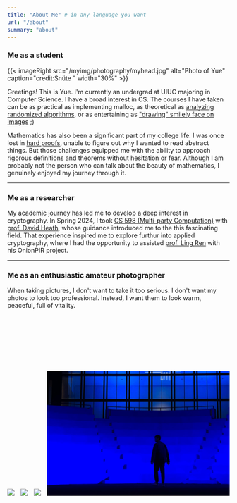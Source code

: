 ```yaml
---
title: "About Me" # in any language you want
url: "/about"
summary: "about"
---
```


### Me as a student

{{< imageRight src="/myimg/photography/myhead.jpg" alt="Photo of Yue" caption="credit:Snüte " width="30%" >}}


Greetings! This is Yue. I'm currently an undergrad at UIUC majoring in Computer Science. I have a broad interest in CS. The courses I have taken can be as practical as implementing malloc, as theoretical as [analyzing randomized algorithms](/mypdfs/473_notes/473%20L15.pdf), or as entertaining as ["drawing" smilely face on images](/myimg/photography/smile.jpg) ;) 

Mathematics has also been a significant part of my college life. I was once lost in [hard proofs](/mypdfs/math417_lec24.pdf), unable to figure out why I wanted to read abstract things. But those challenges equipped me with the ability to approach rigorous definitions and theorems without hesitation or fear. Although I am probably not the person who can talk about the beauty of mathematics, I genuinely enjoyed my journey through it.

---

### Me as a researcher

My academic journey has led me to develop a deep interest in cryptography. In Spring 2024, I took [CS 598 (Multi-party Computation)](https://courses.grainger.illinois.edu/cs598dh/sp2024/) with [prof. David Heath](https://siebelschool.illinois.edu/about/people/all-faculty/daheath), whose guidance introduced me to the this fascinating field. That experience inspired me to explore furthur into applied cryptography, where I had the opportunity to assisted [prof. Ling Ren](https://sites.google.com/view/renling) with his OnionPIR project. 

---
### Me as an enthusiastic amateur photographer

When taking pictures, I don't want to take it too serious. I don't want my photos to look too professional. Instead, I want them to look warm, peaceful, full of vitality. 

<div style="overflow-x: auto; white-space: nowrap; padding: 10px 0;">
  <img src="/myimg/photography/kodak_bird.jpg" style="width: auto; height: auto; max-height: 400px; display: inline-block; margin-right: 10px;">
  <img src="/myimg/photography/riding_bike.jpg" style="width: auto; height: auto; max-height: 400px; display: inline-block; margin-right: 10px;">
  <img src="/myimg/photography/yellow_flower.jpg" style="width: auto; height: auto; max-height: 400px; display: inline-block; margin-right: 10px;">
  <img src="/myimg/photography/Allen_blue copy.jpg" style="width: auto; height: auto; max-height: 400px; display: inline-block; margin-right: 10px;">
  <img src="/myimg/photography/Teton_couple.jpeg" style="width: auto; height: auto; max-height: 400px; display: inline-block; margin-right: 10px;">
  <img src="/myimg/photography/to_heaven.jpeg" style="width: auto; height: auto; max-height: 400px; display: inline-block; margin-right: 10px;">
  <img src="/myimg/photography/blue_sky_airplane.jpg" style="width: auto; height: auto; max-height: 400px; display: inline-block; margin-right: 10px;">
  <img src="/myimg/photography/chilling_chair.jpeg" style="width: auto; height: auto; max-height: 400px; display: inline-block; margin-right: 10px;">
  <img src="/myimg/photography/afternoon.jpg" style="width: auto; height: auto; max-height: 400px; display: inline-block; margin-right: 10px;">
  <img src="/myimg/photography/free_walk.jpeg" style="width: auto; height: auto; max-height: 400px; display: inline-block; margin-right: 10px;">
  <img src="/myimg/photography/girl_playing_water.jpeg" style="width: auto; height: auto; max-height: 400px; display: inline-block; margin-right: 10px;">
  <img src="/myimg/photography/great_Teton.jpeg" style="width: auto; height: auto; max-height: 400px; display: inline-block; margin-right: 10px;">
  <img src="/myimg/photography/man_in_sun.jpg" style="width: auto; height: auto; max-height: 400px; display: inline-block; margin-right: 10px;">
  <img src="/myimg/photography/pool.jpg" style="width: auto; height: auto; max-height: 400px; display: inline-block; margin-right: 10px;">
  <img src="/myimg/photography/roof.JPG" style="width: auto; height: auto; max-height: 400px; display: inline-block; margin-right: 10px;">
  <img src="/myimg/photography/studying_girl.JPG" style="width: auto; height: auto; max-height: 400px; display: inline-block; margin-right: 10px;">
</div>


